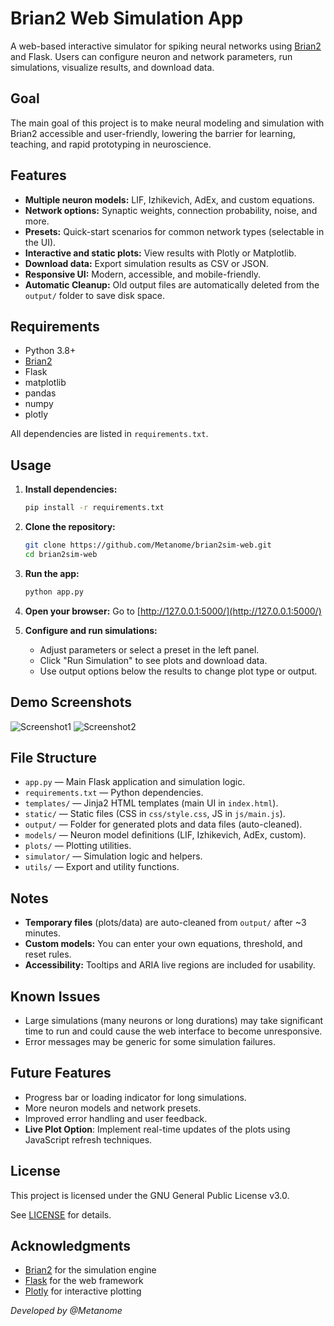 # Brian2 Web Simulation App

A web-based interactive simulator for spiking neural networks using [Brian2](https://brian2.readthedocs.io/) and Flask.
Users can configure neuron and network parameters, run simulations, visualize results, and download data.

## Goal
The main goal of this project is to make neural modeling and simulation with Brian2 accessible and user-friendly, lowering the barrier for learning, teaching, and rapid prototyping in neuroscience.

## Features

- **Multiple neuron models:** LIF, Izhikevich, AdEx, and custom equations.
- **Network options:** Synaptic weights, connection probability, noise, and more.
- **Presets:** Quick-start scenarios for common network types (selectable in the UI).
- **Interactive and static plots:** View results with Plotly or Matplotlib.
- **Download data:** Export simulation results as CSV or JSON.
- **Responsive UI:** Modern, accessible, and mobile-friendly.
- **Automatic Cleanup:** Old output files are automatically deleted from the `output/` folder to save disk space.

## Requirements

- Python 3.8+
- [Brian2](https://brian2.readthedocs.io/)
- Flask
- matplotlib
- pandas
- numpy
- plotly

All dependencies are listed in `requirements.txt`.

## Usage

1. **Install dependencies:**

    ```bash
    pip install -r requirements.txt
    ```

2. **Clone the repository:**

    ```bash
    git clone https://github.com/Metanome/brian2sim-web.git
    cd brian2sim-web
    ```

3. **Run the app:**

    ```bash
    python app.py
    ```

4. **Open your browser:**
   Go to [http://127.0.0.1:5000/](http://127.0.0.1:5000/)

5. **Configure and run simulations:**
   - Adjust parameters or select a preset in the left panel.
   - Click "Run Simulation" to see plots and download data.
   - Use output options below the results to change plot type or output.

## Demo Screenshots
![Screenshot1](https://github.com/user-attachments/assets/e7729d8d-6ca5-44c1-abef-70f7b3cf7b17)
![Screenshot2](https://github.com/user-attachments/assets/44af23f9-4713-40e0-a12b-628e64dfda7d)


## File Structure

- `app.py` — Main Flask application and simulation logic.
- `requirements.txt` — Python dependencies.
- `templates/` — Jinja2 HTML templates (main UI in `index.html`).
- `static/` — Static files (CSS in `css/style.css`, JS in `js/main.js`).
- `output/` — Folder for generated plots and data files (auto-cleaned).
- `models/` — Neuron model definitions (LIF, Izhikevich, AdEx, custom).
- `plots/` — Plotting utilities.
- `simulator/` — Simulation logic and helpers.
- `utils/` — Export and utility functions.

## Notes

- **Temporary files** (plots/data) are auto-cleaned from `output/` after ~3 minutes.
- **Custom models:** You can enter your own equations, threshold, and reset rules.
- **Accessibility:** Tooltips and ARIA live regions are included for usability.

## Known Issues

- Large simulations (many neurons or long durations) may take significant time to run and could cause the web interface to become unresponsive.
- Error messages may be generic for some simulation failures.

## Future Features

- Progress bar or loading indicator for long simulations.
- More neuron models and network presets.
- Improved error handling and user feedback.
- **Live Plot Option**: Implement real-time updates of the plots using JavaScript refresh techniques.

## License

This project is licensed under the GNU General Public License v3.0.

See [LICENSE](https://www.gnu.org/licenses/gpl-3.0.en.html) for details.

## Acknowledgments

- [Brian2](https://brian2.readthedocs.io/) for the simulation engine
- [Flask](https://flask.palletsprojects.com/) for the web framework
- [Plotly](https://plotly.com/python/) for interactive plotting

*Developed by @Metanome*
